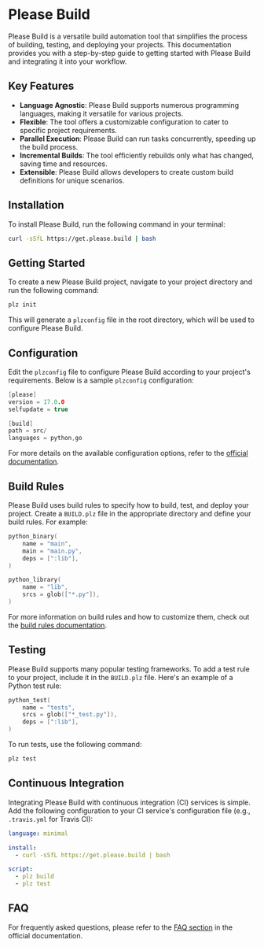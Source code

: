# Please Build

Please Build is a versatile build automation tool that simplifies the process of building, testing, and deploying your projects. This documentation provides you with a step-by-step guide to getting started with Please Build and integrating it into your workflow.

## Key Features

- **Language Agnostic**: Please Build supports numerous programming languages, making it versatile for various projects.
- **Flexible**: The tool offers a customizable configuration to cater to specific project requirements.
- **Parallel Execution**: Please Build can run tasks concurrently, speeding up the build process.
- **Incremental Builds**: The tool efficiently rebuilds only what has changed, saving time and resources.
- **Extensible**: Please Build allows developers to create custom build definitions for unique scenarios.

## Installation

To install Please Build, run the following command in your terminal:

```bash
curl -sSfL https://get.please.build | bash
```

## Getting Started

To create a new Please Build project, navigate to your project directory and run the following command:

```bash
plz init
```

This will generate a `plzconfig` file in the root directory, which will be used to configure Please Build.

## Configuration

Edit the `plzconfig` file to configure Please Build according to your project's requirements. Below is a sample `plzconfig` configuration:

```c
[please]
version = 17.0.0
selfupdate = true

[build]
path = src/
languages = python,go
```

For more details on the available configuration options, refer to the [official documentation](https://please.build/configuration.html).

## Build Rules

Please Build uses build rules to specify how to build, test, and deploy your project. Create a `BUILD.plz` file in the appropriate directory and define your build rules. For example:

```c
python_binary(
    name = "main",
    main = "main.py",
    deps = [":lib"],
)

python_library(
    name = "lib",
    srcs = glob(["*.py"]),
)
```

For more information on build rules and how to customize them, check out the [build rules documentation](https://please.build/rules.html).

## Testing

Please Build supports many popular testing frameworks. To add a test rule to your project, include it in the `BUILD.plz` file. Here's an example of a Python test rule:

```c
python_test(
    name = "tests",
    srcs = glob(["*_test.py"]),
    deps = [":lib"],
)
```

To run tests, use the following command:

```bash
plz test
```

## Continuous Integration

Integrating Please Build with continuous integration (CI) services is simple. Add the following configuration to your CI service's configuration file (e.g., `.travis.yml` for Travis CI):

```yaml
language: minimal

install:
  - curl -sSfL https://get.please.build | bash

script:
  - plz build
  - plz test
```

## FAQ

For frequently asked questions, please refer to the [FAQ section](https://please.build/faq.html) in the official documentation.
